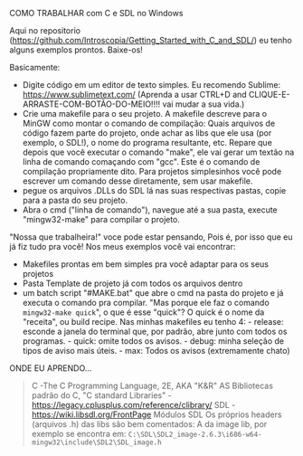 COMO TRABALHAR com C e SDL no Windows

Aqui no repositorio (https://github.com/Introscopia/Getting_Started_with_C_and_SDL/) eu tenho alguns exemplos prontos. Baixe-os!

Basicamente:
- Digite código em um editor de texto simples.
	Eu recomendo Sublime: https://www.sublimetext.com/
	(Aprenda a usar CTRL+D and CLIQUE-E-ARRASTE-COM-BOTÃO-DO-MEIO!!!! vai mudar a sua vida.)
- Crie uma makefile para o seu projeto.
	A makefile descreve para o MinGW como montar o comando de compilação: Quais arquivos de código fazem parte do projeto, onde achar as libs que ele usa (por exemplo, o SDL!), o nome do programa resultante, etc. Repare que depois que você executar o comando "make", ele vai gerar um textão na linha de comando comaçando com "gcc". Este é o comando de compilação propriamente dito. Para projetos simplesinhos você pode escrever um comando desse diretamente, sem usar makefile.
- pegue os arquivos .DLLs do SDL lá nas suas respectivas pastas, copie para a pasta do seu projeto.
- Abra o cmd ("linha de comando"), navegue até a sua pasta, execute "mingw32-make" para compilar o projeto.

"Nossa que trabalheira!" voce pode estar pensando,
Pois é, por isso que eu já fiz tudo pra você!
Nos meus exemplos você vai encontrar:
- Makefiles prontas em bem simples pra você adaptar para os seus projetos
- Pasta Template de projeto já com todos os arquivos dentro
- um batch script "#MAKE.bat" que abre o cmd na pasta do projeto e já executa o comando pra compilar.
	"Mas porque ele faz o comando `mingw32-make quick`", o que é esse "quick"?
	O quick é o nome da "receita", ou build recipe. Nas minhas makefiles eu tenho 4:
		- release: esconde a janela do terminal que, por padrão, abre junto com todos os programas.
		- quick: omite todos os avisos.
		- debug: minha seleção de tipos de aviso mais úteis.
		- max: Todos os avisos (extremamente chato)

ONDE EU APRENDO...
> C
	-The C Programming Language, 2E, AKA "K&R"
> AS Bibliotecas padrão do C, "C standard Libraries"
	-https://legacy.cplusplus.com/reference/clibrary/
> SDL
	-https://wiki.libsdl.org/FrontPage
> Módulos SDL
	Os próprios headers (arquivos .h) das libs são bem comentados:
		A da image lib, por exemplo se encontra em:
		`C:\SDL\SDL2_image-2.6.3\i686-w64-mingw32\include\SDL2\SDL_image.h`